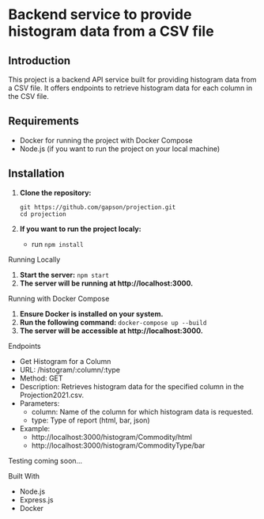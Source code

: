 # Backend service to provide histogram data from a CSV file

## Introduction
This project is a backend API service built for providing histogram data from a CSV file. It offers endpoints to retrieve histogram data for each column in the CSV file.

## Requirements
- Docker for running the project with Docker Compose
- Node.js (if you want to run the project on your local machine)

## Installation
1. **Clone the repository:**
    ```
    git https://github.com/gapson/projection.git
    cd projection
    ```
    
2. **If you want to run the project localy:**
    - run `npm install`

Running Locally
1. **Start the server:**
    `npm start`
2. **The server will be running at http://localhost:3000.**

Running with Docker Compose
1. **Ensure Docker is installed on your system.**
2. **Run the following command:**
`docker-compose up --build`
3. **The server will be accessible at http://localhost:3000.**

Endpoints

- Get Histogram for a Column
- URL: /histogram/:column/:type
- Method: GET
- Description: Retrieves histogram data for the specified column in the Projection2021.csv.
- Parameters:
    - column: Name of the column for which histogram data is requested.
    - type: Type of report (html, bar, json)
- Example:
    - http://localhost:3000/histogram/Commodity/html
    - http://localhost:3000/histogram/CommodityType/bar

Testing
    coming soon...

Built With
- Node.js
- Express.js
- Docker




